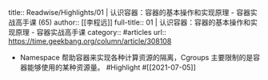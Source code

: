title:: Readwise/Highlights/01 | 认识容器：容器的基本操作和实现原理 - 容器实战高手课 (65)
author:: [[李程远]]
full-title:: 01 | 认识容器：容器的基本操作和实现原理 - 容器实战高手课
category:: #articles
url:: https://time.geekbang.org/column/article/308108

- Namespace 帮助容器来实现各种计算资源的隔离，Cgroups 主要限制的是容器能够使用的某种资源量。 #Highlight #[[2021-07-05]]